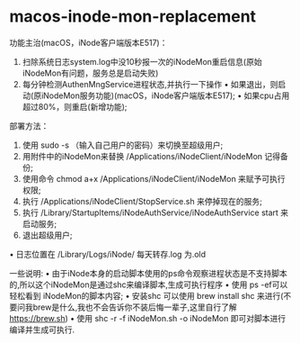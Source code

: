 # macos-inode-mon-replacement
功能主治(macOS，iNode客户端版本E517)：
1. 扫除系统日志system.log中没10秒报一次的iNodeMon重启信息(原始iNodeMon有问题，服务总是启动失败)
2. 每分钟检测AuthenMngService进程状态,并执行一下操作
	• 如果退出，则启动(原iNodeMon服务功能)(macOS，iNode客户端版本E517);
	• 如果cpu占用超过80%，则重启(新增功能);

部署方法：
1. 使用 sudo -s （输入自己用户的密码）来切换至超级用户;
2. 用附件中的iNodeMon来替换 /Applications/iNodeClient/iNodeMon 记得备份;
3. 使用命令 chmod a+x /Applications/iNodeClient/iNodeMon 来赋予可执行权限;
4. 执行 /Applications/iNodeClient/StopService.sh 来停掉现在的服务;
5. 执行 /Library/StartupItems/iNodeAuthService/iNodeAuthService start 来启动服务;
6. 退出超级用户;

• 日志位置在 /Library/Logs/iNode/ 每天转存.log 为.old

一些说明:
• 由于iNode本身的启动脚本使用的ps命令观察进程状态是不支持脚本的,所以这个iNodeMon是通过shc来编译脚本,生成可执行程序
• 使用 ps -ef可以轻松看到 iNodeMon的脚本内容;
• 安装shc 可以使用 brew install shc 来进行(不要问我brew是什么,我也不会告诉你不装后悔一辈子,这里自行了解 https://brew.sh)
• 使用 shc -r -f iNodeMon.sh -o iNodeMon 即可对脚本进行编译并生成可执行.
